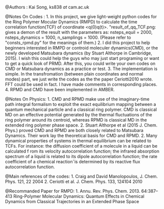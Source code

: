 
@Authors :   Kai Song, ks838 _at_ cam.ac.uk

@Notes On Codes :
 		   1. In this project, we give light-weight python codes for the Ring Polymer 
 		   	  Mocular Dynamics (RMPD) to calculate the time correlation function(TCF) of 
 		   	  coordinate <q(0)q(t)>. "result_of_qq_TCF.png: gives a demon of the result with 
 		   	  the parameters as: nsteps_equil = 2000, nsteps_dynamics = 1000, n_samplings = 1000.
 		   	  (Please refer to "consts_rpmd.py" for the meanings of them.)
 		   2. I did this project to help beginners interested in RMPD or controid moleculer dynamics(CMD), 
 		      or the newly developed Matsubara dynamics (by Stuart Althorpe in Cambridge, 2015). 
 		      I wish this could help the guys who may just start programing or want to get a quick look of PRMD. 
 		      After this, you could write your own codes on CMD or Matsubara dynamics as a practice or test.
 		   3. The implementation is simple. In the transfromation (between plain coordinates and normal modes) part, 
 		      we just write the codes as the the paper Ceriotti2010 wrote. FFT could be used in fact. I have made 
 		      comments in corresponding places.
           4. RPMD and CMD have been implemented in AMBER.

@Notes On Physics:
		   1. CMD and RPMD make use of the imaginary-time path integral formalism to exploit the exact 
		      equilibrium mapping between a quantum mechanical particle and a classical ring polymer. 
		      CMD is classical MD on an effective potential generated by the thermal fluctuations 
		      of the ring polymer around its centroid, whereas RPMD is classical MD 
		      in the extended ring polymer phase space.
		   2. Stuart Althorpe et al (2015 J. Chem. Phys.) proved CMD and RPMD are both closely related to 
		      Matsubara   Dynamics. Their work lay the theoretical basis for CMD and RPMD.
		   2. Many dynamical properties of systems in thermal equilibrium can be related to TCFs. 
		      For instance: the diffusion coefficient of a molecule in a liquid can be calculated f
		      rom its velocity autocorrelation function; 
		      the infrared absorption spectrum of a liquid is related to its dipole autocorrelation function; 
		      the rate coefficient of a chemical reactionˆis determined by its 
		      reactive flux autocorrelation function.
 
@Main references of the codes:
	  1. Craig and David Manolopoulos, J. Chem. Phys. 121, 22  2004
	  2. Ceriotti et al. J. Chem. Phys. 133, 124104  2010 

@Recommanded Paper for RMPD:
	  1. Annu. Rev. Phys. Chem. 2013. 64:387–413 Ring-Polymer Molecular Dynamics: Quantum Effects in 
	     Chemical Dynamics from Classical Trajectories in an Extended Phase Space
 
